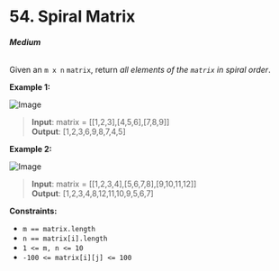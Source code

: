 # 54. Spiral Matrix
###### **Medium**

Given an `m x n` `matrix`, return *all elements of the `matrix` in spiral order*.
 

**Example 1:**

![Image](https://assets.leetcode.com/uploads/2020/11/13/spiral1.jpg)
> **Input**: matrix = [[1,2,3],[4,5,6],[7,8,9]]  
**Output**: [1,2,3,6,9,8,7,4,5]  

**Example 2:**

![Image](https://assets.leetcode.com/uploads/2020/11/13/spiral.jpg)
> **Input**: matrix = [[1,2,3,4],[5,6,7,8],[9,10,11,12]]  
**Output**: [1,2,3,4,8,12,11,10,9,5,6,7]  
 

**Constraints:**

- `m == matrix.length`
- `n == matrix[i].length`
- `1 <= m, n <= 10`
- `-100 <= matrix[i][j] <= 100`
